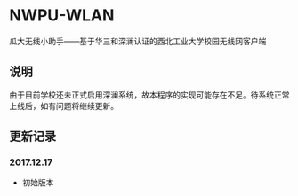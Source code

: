 # NWPU-WLAN
瓜大无线小助手——基于华三和深澜认证的西北工业大学校园无线网客户端

## 说明
由于目前学校还未正式启用深澜系统，故本程序的实现可能存在不足。待系统正常上线后，如有问题将继续更新。

## 更新记录
### 2017.12.17
* 初始版本
